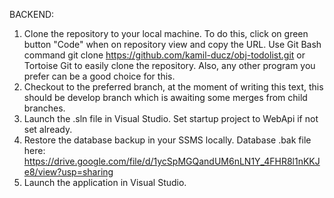 BACKEND:

1. Clone the repository to your local machine. To do this, click on green button "Code" when on repository view and copy the URL. 
   Use Git Bash command git clone https://github.com/kamil-ducz/obj-todolist.git or Tortoise Git to easily clone the repository. 
   Also, any other program you prefer can be a good choice for this.
2. Checkout to the preferred branch, at the moment of writing this text, this should be develop branch which is awaiting some merges from child branches.
3. Launch the .sln file in Visual Studio. Set startup project to WebApi if not set already.
4. Restore the database backup in your SSMS locally.
Database .bak file here: https://drive.google.com/file/d/1ycSpMGQandUM6nLN1Y_4FHR8l1nKKJe8/view?usp=sharing
5. Launch the application in Visual Studio.
